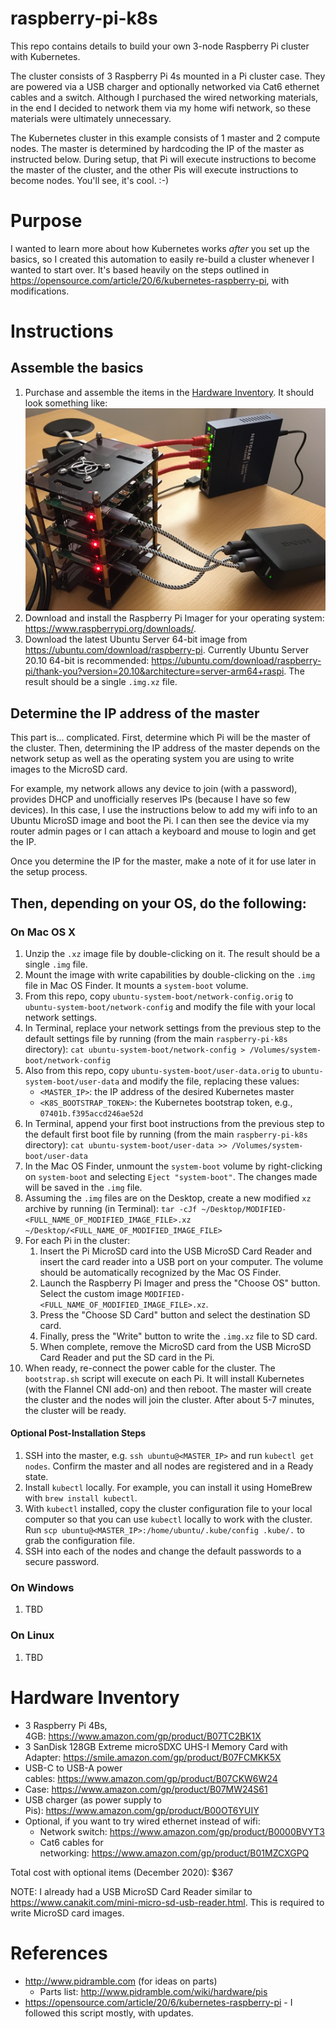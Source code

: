 # raspberry-pi-k8s

This repo contains details to build your own 3-node Raspberry Pi cluster with Kubernetes.

The cluster consists of 3 Raspberry Pi 4s mounted in a Pi cluster case. They are powered via a USB charger and optionally networked via Cat6 ethernet cables and a switch. Although I purchased the wired networking materials, in the end I decided to network them via my home wifi network, so these materials were ultimately unnecessary.

The Kubernetes cluster in this example consists of 1 master and 2 compute nodes. The master is determined by hardcoding the IP of the master as instructed below. During setup, that Pi will execute instructions to become the master of the cluster, and the other Pis will execute instructions to become nodes. You'll see, it's cool. :-)

# Purpose
I wanted to learn more about how Kubernetes works _after_ you set up the basics, so I created this automation to easily re-build a cluster whenever I wanted to start over. It's based heavily on the steps outlined in https://opensource.com/article/20/6/kubernetes-raspberry-pi, with modifications.

# Instructions
## Assemble the basics
1. Purchase and assemble the items in the [Hardware Inventory](#hardware-inventory). It should look something like: ![Raspberry Pi Cluster](PiCluster.jpg)
1. Download and install the Raspberry Pi Imager for your operating system: https://www.raspberrypi.org/downloads/.
1. Download the latest Ubuntu Server 64-bit image from https://ubuntu.com/download/raspberry-pi. Currently Ubuntu Server 20.10 64-bit is recommended: https://ubuntu.com/download/raspberry-pi/thank-you?version=20.10&architecture=server-arm64+raspi. The result should be a single `.img.xz` file.

## Determine the IP address of the master
This part is... complicated. First, determine which Pi will be the master of the cluster. Then, determining the IP address of the master depends on the network setup as well as the operating system you are using to write images to the MicroSD card.

For example, my network allows any device to join (with a password), provides DHCP and unofficially reserves IPs (because I have so few devices). In this case, I use the instructions below to add my wifi info to an Ubuntu MicroSD image and boot the Pi. I can then see the device via my router admin pages or I can attach a keyboard and mouse to login and get the IP.

Once you determine the IP for the master, make a note of it for use later in the setup process.

## Then, depending on your OS, do the following:
### On Mac OS X
1. Unzip the `.xz` image file by double-clicking on it. The result should be a single `.img` file.
1. Mount the image with write capabilities by double-clicking on the `.img` file in Mac OS Finder. It mounts a `system-boot` volume.
1. From this repo, copy `ubuntu-system-boot/network-config.orig` to `ubuntu-system-boot/network-config` and modify the file with your local network settings.
1. In Terminal, replace your network settings from the previous step to the default settings file by running (from the main `raspberry-pi-k8s` directory):
   ```cat ubuntu-system-boot/network-config > /Volumes/system-boot/network-config```
1. Also from this repo, copy `ubuntu-system-boot/user-data.orig` to `ubuntu-system-boot/user-data` and modify the file, replacing these values:
   * `<MASTER_IP>`: the IP address of the desired Kubernetes master
   * `<K8S_BOOTSTRAP_TOKEN>`: the Kubernetes bootstrap token, e.g., `07401b.f395accd246ae52d`
1. In Terminal, append your first boot instructions from the previous step to the default first boot file by running (from the main `raspberry-pi-k8s` directory):
   ```cat ubuntu-system-boot/user-data >> /Volumes/system-boot/user-data```
1. In the Mac OS Finder, unmount the `system-boot` volume by right-clicking on `system-boot` and selecting `Eject "system-boot"`. The changes made will be saved in the `.img` file.
1. Assuming the `.img` files are on the Desktop, create a new modified `xz` archive by running (in Terminal):
   ```tar -cJf ~/Desktop/MODIFIED-<FULL_NAME_OF_MODIFIED_IMAGE_FILE>.xz ~/Desktop/<FULL_NAME_OF_MODIFIED_IMAGE_FILE>```
1. For each Pi in the cluster:
   1. Insert the Pi MicroSD card into the USB MicroSD Card Reader and insert the card reader into a USB port on your computer. The volume should be automatically recognized by the Mac OS Finder.
   1. Launch the Raspberry Pi Imager and press the "Choose OS" button. Select the custom image `MODIFIED-<FULL_NAME_OF_MODIFIED_IMAGE_FILE>.xz`.
   1. Press the "Choose SD Card" button and select the destination SD card.
   1. Finally, press the "Write" button to write the `.img.xz` file to SD card.
   1. When complete, remove the MicroSD card from the USB MicroSD Card Reader and put the SD card in the Pi.
1. When ready, re-connect the power cable for the cluster. The `bootstrap.sh` script will execute on each Pi. It will install Kubernetes (with the Flannel CNI add-on) and then reboot. The master will create the cluster and the nodes will join the cluster. After about 5-7 minutes, the cluster will be ready.
#### Optional Post-Installation Steps
1. SSH into the master, e.g. `ssh ubuntu@<MASTER_IP>` and run `kubectl get nodes`. Confirm the master and all nodes are registered and in a Ready state.
1. Install `kubectl` locally. For example, you can install it using HomeBrew with `brew install kubectl`.
1. With `kubectl` installed, copy the cluster configuration file to your local computer so that you can use `kubectl` locally to work with the cluster. Run `scp ubuntu@<MASTER_IP>:/home/ubuntu/.kube/config .kube/.` to grab the configuration file.
1. SSH into each of the nodes and change the default passwords to a secure password.

### On Windows
1. TBD

### On Linux
1. TBD

<a href="#hardware-inventory"></a>
# Hardware Inventory
* 3 Raspberry Pi 4Bs, 4GB: https://www.amazon.com/gp/product/B07TC2BK1X
* 3 SanDisk 128GB Extreme microSDXC UHS-I Memory Card with Adapter: https://smile.amazon.com/gp/product/B07FCMKK5X
* USB-C to USB-A power cables: https://www.amazon.com/gp/product/B07CKW6W24
* Case: https://www.amazon.com/gp/product/B07MW24S61
* USB charger (as power supply to Pis): https://www.amazon.com/gp/product/B00OT6YUIY
* Optional, if you want to try wired ethernet instead of wifi:
  * Network switch: https://www.amazon.com/gp/product/B0000BVYT3
  * Cat6 cables for networking: https://www.amazon.com/gp/product/B01MZCXGPQ

Total cost with optional items (December 2020): $367

NOTE: I already had a USB MicroSD Card Reader similar to https://www.canakit.com/mini-micro-sd-usb-reader.html. This is required to write MicroSD card images.

# References
* http://www.pidramble.com (for ideas on parts)
  * Parts list: http://www.pidramble.com/wiki/hardware/pis
* https://opensource.com/article/20/6/kubernetes-raspberry-pi - I followed this script mostly, with updates.

